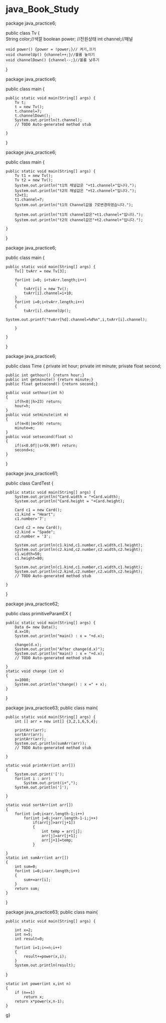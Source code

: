 # java_Book_Study
package java_practice6;

public class Tv {  
	String color;//색깔
	boolean power; //전원상태
	int channel;//채널
	
	void power() {power = !power;}// 켜기,끄기
	void channelUp() {channel++;}//볼륨 높이기
	void channelDown() {channel--;}//볼륨 낮추기

}

package java_practice6;

public class main {

	public static void main(String[] args) {
		Tv t;
		t = new Tv();
		t.channel=7;
		t.channelDown();
		System.out.println(t.channel);
		// TODO Auto-generated method stub

	}

}

package java_practice6;

public class main {

	public static void main(String[] args) {
		Tv t1 = new Tv();
		Tv t2 = new Tv();
		System.out.println("t1의 채널값은 "+t1.channel+"입니다.");
		System.out.println("t2의 채널값은 "+t2.channel+"입니다.");
		t2=t1;
		t1.channel=7;
		System.out.println("t1의 Channel값을 7로변경하였습니다.");
		
		System.out.println("t1의 channel값은"+t1.channel+"입니다.");
		System.out.println("t2의 channel값은"+t2.channel+"입니다.");

	}

}

package java_practice6;

public class main {

	public static void main(String[] args) {
		Tv[] tvArr = new Tv[3];
		
		for(int i=0; i<tvArr.length;i++)
		{
			tvArr[i] = new Tv();
			tvArr[i].channel=i+10;
		}
		for(int i=0;i<tvArr.length;i++)
		{
			tvArr[i].channelUp();
			System.out.printf("tvArr[%d].channel=%d%n",i,tvArr[i].channel);
			
		}

	}

}

package java_practice6;

public class Time {
	private int hour;
	private int minute;
	private float second;
	
	public int gethour() {return hour;}
	public int getminute() {return minute;}
	public float getsecond() {return second;}

	public void sethour(int h)
	{
		if(h<0||h>23) return;
		hour=h;
	}
	public void setminute(int m)
	{
		if(m<0||m>59) return;
		minute=m;
	}
	public void setsecond(float s)
	{
		if(s<0.0f||s>59.99f) return;
		second=s;
	}
	
}

package java_practice61;

public class CardTest {

	public static void main(String[] args) {
		System.out.println("Card.width = "+Card.width);
		System.out.println("Card.height = "+Card.height);
		
		Card c1 = new Card();
		c1.kind = "Heart";
		c1.number='7';
		
		Card c2 = new Card();
		c2.kind = "Spade";
		c2.number = '3';
		
		System.out.println(c1.kind,c1.number,c1.width,c1.height);
		System.out.println(c2.kind,c2.number,c2.width,c2.height);
		c1.width=50;
		c1.height=80;
		
		System.out.println(c1.kind,c1.number,c1.width,c1.height);
		System.out.println(c2.kind,c2.number,c2.width,c2.height);
		// TODO Auto-generated method stub

	}

}

package java_practice62;

public class primitiveParamEX {

	public static void main(String[] args) {
		Data d= new Data();
		d.x=10;
		System.out.println("main() : x = "+d.x);
		
		change(d.x);
		System.out.println("After change(d.x)");
		System.out.println("main() : x = "+d.x);
		// TODO Auto-generated method stub

	}
	static void change (int x)
	{
		x=1000;
		System.out.println("change() : x =" + x);
	}

}

package java_practice63;
public class main{

	public static void main(String[] args) {
		int [] arr = new int[] {3,2,1,6,5,4};
		
		printArr(arr);
		sortArr(arr);
		printArr(arr);
		System.out.println(sumArr(arr));
		// TODO Auto-generated method stub

	}

	static void printArr(int arr[])
	{
		System.out.print('[');
		for(int i : arr)
			System.out.print(i+",");
		System.out.println(']');
		
	}
	
	static void sortArr(int arr[])
	{
		for(int i=0;i<arr.length-1;i++)
			for(int j=0;j<arr.length-1-i;j++)
				if(arr[j]>arr[j+1]) 
				{
					int temp = arr[j];
					arr[j]=arr[j+1];
					arr[j+1]=temp;
				}
		
	}
	static int sumArr(int arr[])
	{
		int sum=0;
		for(int i=0;i<arr.length;i++)
		{
			sum+=arr[i];
		}
		return sum;
	}
}

package java_practice63;
public class main{

	public static void main(String[] args) {

		int x=2;
		int n=5;
		int result=0;
		
		for(int i=1;i<=n;i++)
		{
			result+=power(x,i);
		}
		System.out.println(result);
		
}
	
	static int power(int x,int n)
	{
		if (n==1)
			return x;
		return x*power(x,n-1);
	}
g}





